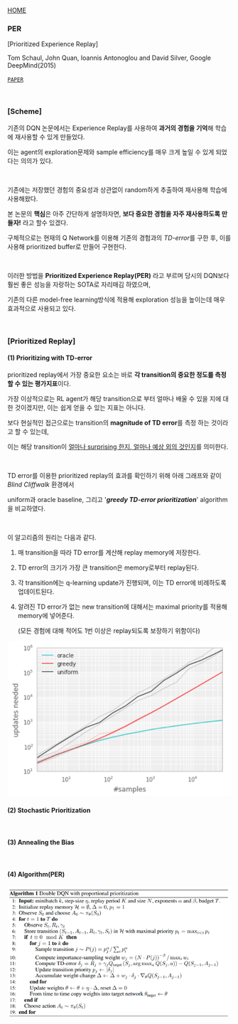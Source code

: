 [HOME](../README.md)

### PER

[Prioritized Experience Replay]

Tom Schaul, John Quan, Ioannis Antonoglou and David Silver, Google DeepMind(2015)

[`PAPER`](https://arxiv.org/pdf/1511.05952.pdf) 

<br/>

### [Scheme]

기존의 DQN 논문에서는 Experience Replay를 사용하여 **과거의 경험을 기억**해 학습에 재사용할 수 있게 만들었다.

이는 agent의 exploration문제와 sample efficiency를 매우 크게 높일 수 있게 되었다는 의의가 있다.

</br>

기존에는 저장했던 경험의 중요성과 상관없이 random하게 추출하여 재사용해 학습에 사용해왔다.

본 논문의 **핵심**은 아주 간단하게 설명하자면, **보다 중요한 경험을 자주 재사용하도록 만들자!** 라고 할수 있겠다.

구체적으로는 현재의 Q Network를 이용해 기존의 경험과의 *TD-error*를 구한 후, 이를 사용해 prioritized buffer로 만들어 구현한다.

</br>

이러한 방법을  **Prioritized Experience Replay(PER)** 라고 부르며 당시의 DQN보다 훨씬 좋은 성능을 자랑하는 SOTA로 자리매김 하였으며,

기존의 다른 model-free learning방식에 적용해 exploration 성능을 높이는데 매우 효과적으로 사용되고 있다.

</br>

### [Prioritized Replay]

#### (1) Prioritizing with TD-error

prioritized replay에서 가장 중요한 요소는 바로 **각 transition의 중요한 정도를 측정할 수 있는 평가지표**이다.

가장 이상적으로는 RL agent가 해당 transition으로 부터 얼마나 배울 수 있을 지에 대한 것이겠지만, 이는 쉽게 얻을 수 있는 지표는 아니다.

보다 현실적인 접근으로는 transition의 **magnitude of TD error**를 측정 하는 것이라고 할 수 있는데,

이는 해당 transition이 <u>얼마나 surprising 한지,  얼마나 예상 외의 것인지</u>를 의미한다.

</br>

TD error를 이용한 prioritized replay의 효과를 확인하기 위해 아래 그래프와 같이 *Blind Cliffwalk* 환경에서 

uniform과 oracle baseline, 그리고 '***greedy TD-error prioritization***' algorithm을 비교하였다.

</br>

이 알고리즘의 원리는 다음과 같다.

1. 매 transition을 따라 TD error를 계산해 replay memory에 저장한다. 

2. TD error의 크기가 가장 큰 transition은 memory로부터  replay된다.

3. 각 transition에는 q-learning update가 진행되며, 이는 TD error에 비례하도록 업데이트된다.

4. 알려진 TD error가 없는 new transition에 대해서는 maximal priority를 적용해 memory에 넣어준다.

   (모든 경험에 대해 적어도 1번 이상은 replay되도록 보장하기 위함이다)

<img src="../img/per1.png"/>

</br>

#### (2) Stochastic Prioritization



</br>

#### (3) Annealing the Bias



</br>

#### (4) Algorithm(PER)

<img src="../img/per2.png"/>